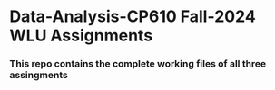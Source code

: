 # Data-Analysis-CP610 Fall-2024 WLU Assignments

### This repo contains the complete working files of all three assingments


